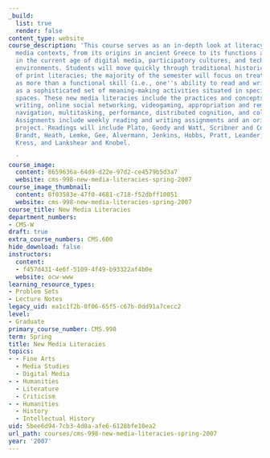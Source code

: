 ```yaml
---
_build:
  list: true
  render: false
content_type: website
course_description: 'This course serves as an in-depth look at literacy theory in
  media contexts, from its origins in ancient Greece to its functions and changes
  in the current age of digital media, participatory cultures, and technologized learning
  environments. Students will move quickly through traditional historical accounts
  of print literacies; the majority of the semester will focus on treating literacy
  as more than a functional skill (i.e., one''s ability to read and write) and instead
  as a sophisticated set of meaning-making activities situated in specific social
  spaces. These new media literacies include the practices and concepts of: fan fiction
  writing, online social networking, videogaming, appropriation and remixing, transmedia
  navigation, multitasking, performance, distributed cognition, and collective intelligence.
  Assignments include weekly reading and writing assignments and an original research
  project. Readings will include Plato, Goody and Watt, Scribner and Cole, Graff,
  Brandt, Heath, Lemke, Gee, Alvermann, Jenkins, Hobbs, Pratt, Leander, Dyson, Levy,
  Kress, and Lankshear and Knobel.

  '
course_image:
  content: 8659636a-64d9-d22e-97d2-ce4579b5d3a7
  website: cms-998-new-media-literacies-spring-2007
course_image_thumbnail:
  content: 8f03583e-47f0-4681-c718-f52dbff10051
  website: cms-998-new-media-literacies-spring-2007
course_title: New Media Literacies
department_numbers:
- CMS-W
draft: true
extra_course_numbers: CMS.600
hide_download: false
instructors:
  content:
  - f457d431-4e6f-5109-4f49-b93322af4b0e
  website: ocw-www
learning_resource_types:
- Problem Sets
- Lecture Notes
legacy_uid: ea1c1f2b-0f06-65f5-c67b-0dd91a7cecc2
level:
- Graduate
primary_course_number: CMS.998
term: Spring
title: New Media Literacies
topics:
- - Fine Arts
  - Media Studies
  - Digital Media
- - Humanities
  - Literature
  - Criticism
- - Humanities
  - History
  - Intellectual History
uid: 5bee6d94-7cb3-4d0a-afe6-6128bfe10ea2
url_path: courses/cms-998-new-media-literacies-spring-2007
year: '2007'
---
```

